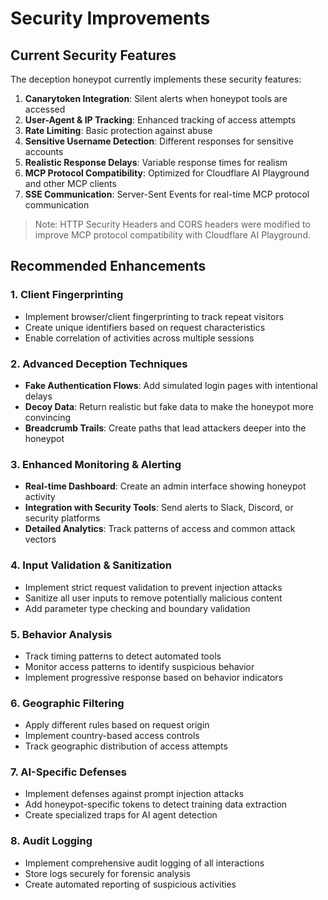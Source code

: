 # Security Improvements

## Current Security Features

The deception honeypot currently implements these security features:

1. **Canarytoken Integration**: Silent alerts when honeypot tools are accessed
2. **User-Agent & IP Tracking**: Enhanced tracking of access attempts
3. **Rate Limiting**: Basic protection against abuse
4. **Sensitive Username Detection**: Different responses for sensitive accounts
5. **Realistic Response Delays**: Variable response times for realism
6. **MCP Protocol Compatibility**: Optimized for Cloudflare AI Playground and other MCP clients
7. **SSE Communication**: Server-Sent Events for real-time MCP protocol communication

> Note: HTTP Security Headers and CORS headers were modified to improve MCP protocol compatibility with Cloudflare AI Playground.

## Recommended Enhancements

### 1. Client Fingerprinting
- Implement browser/client fingerprinting to track repeat visitors
- Create unique identifiers based on request characteristics
- Enable correlation of activities across multiple sessions

### 2. Advanced Deception Techniques
- **Fake Authentication Flows**: Add simulated login pages with intentional delays
- **Decoy Data**: Return realistic but fake data to make the honeypot more convincing
- **Breadcrumb Trails**: Create paths that lead attackers deeper into the honeypot

### 3. Enhanced Monitoring & Alerting
- **Real-time Dashboard**: Create an admin interface showing honeypot activity
- **Integration with Security Tools**: Send alerts to Slack, Discord, or security platforms
- **Detailed Analytics**: Track patterns of access and common attack vectors

### 4. Input Validation & Sanitization
- Implement strict request validation to prevent injection attacks
- Sanitize all user inputs to remove potentially malicious content
- Add parameter type checking and boundary validation

### 5. Behavior Analysis
- Track timing patterns to detect automated tools
- Monitor access patterns to identify suspicious behavior
- Implement progressive response based on behavior indicators

### 6. Geographic Filtering
- Apply different rules based on request origin
- Implement country-based access controls
- Track geographic distribution of access attempts

### 7. AI-Specific Defenses
- Implement defenses against prompt injection attacks
- Add honeypot-specific tokens to detect training data extraction
- Create specialized traps for AI agent detection

### 8. Audit Logging
- Implement comprehensive audit logging of all interactions
- Store logs securely for forensic analysis
- Create automated reporting of suspicious activities 